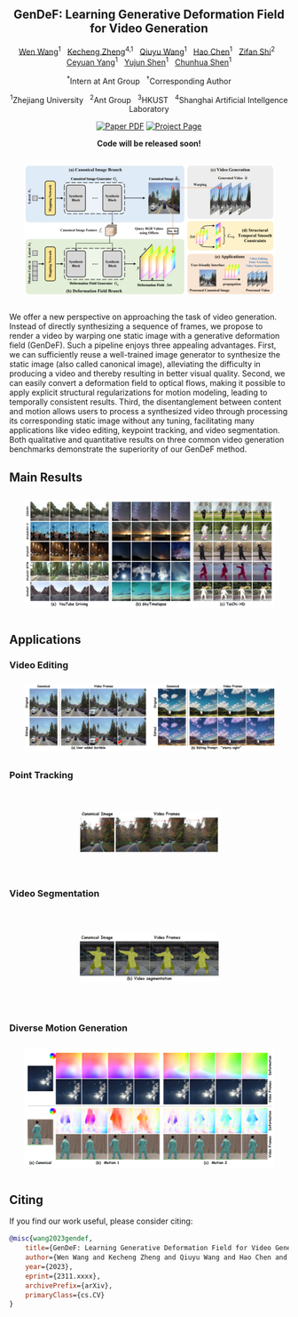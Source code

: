 
<div align="center">
<h2>GenDeF: Learning Generative Deformation Field for Video Generation</h2>

[Wen Wang](https://github.com/encounter1997)<sup>1</sup> &nbsp;
[Kecheng Zheng](https://zkcys001.github.io/)<sup>4,1</sup> &nbsp;
[Qiuyu Wang](https://github.com/qiuyu96)<sup>1</sup> &nbsp;
[Hao Chen](https://scholar.google.com/citations?user=FaOqRpcAAAAJ)<sup>1</sup> &nbsp;
[Zifan Shi](https://vivianszf.github.io/)<sup>2</sup> &nbsp;
[Ceyuan Yang](https://ceyuan.me/)<sup>1</sup> &nbsp;
[Yujun Shen](https://shenyujun.github.io/)<sup>1</sup> &nbsp;
[Chunhua Shen](https://cshen.github.io/)<sup>1</sup>

<sup>*</sup>Intern at Ant Group &nbsp;
<sup>&dagger;</sup>Corresponding Author

<sup>1</sup>Zhejiang University &nbsp;
<sup>2</sup>Ant Group &nbsp;
<sup>3</sup>HKUST &nbsp;
<sup>4</sup>Shanghai Artificial Intellgence Laboratory

<p align="center">
  <a href="https://arxiv.org/abs/2312.xxxx">
  <img src='https://img.shields.io/badge/arxiv-GenDeF-blue' alt='Paper PDF'></a>
  <a href="https://aim-uofa.github.io/GenDeF/">
  <img src='https://img.shields.io/badge/Project-Website-orange' alt='Project Page'></a>
</p>
</div>


<p align="center"><b>Code will be released soon!</b></p>

<p align="center">
  <img src="docs/gendef.png"  style="transform: scale(0.9);">
</p>


We offer a new perspective on approaching the task of video generation. Instead of directly synthesizing a sequence of frames, we propose to render a video by warping one static image with a generative deformation field (GenDeF). Such a pipeline enjoys three appealing advantages. First, we can sufficiently reuse a well-trained image generator to synthesize the static image (also called canonical image), alleviating the difficulty in producing a video and thereby resulting in better visual quality. Second, we can easily convert a deformation field to optical flows, making it possible to apply explicit structural regularizations for motion modeling, leading to temporally consistent results. Third, the disentanglement between content and motion allows users to process a synthesized video through processing its corresponding static image without any tuning, facilitating many applications like video editing, keypoint tracking, and video segmentation. Both qualitative and quantitative results on three common video generation benchmarks demonstrate the superiority of our GenDeF method.

## Main Results

<p align="center">
  <img src="docs/visual_comparison.png"  style="transform: scale(0.9);">
</p>




## Applications

### Video Editing
<p align="center">
  <img src="docs/editing.png"  style="transform: scale(0.9);">
</p>


### Point Tracking
<p align="center">
  <img src="docs/point_tracking.png"  style="transform: scale(0.5);">
</p>


### Video Segmentation
<p align="center">
  <img src="docs/segm.png"  style="transform: scale(0.5);">
</p>

### Diverse Motion Generation
<p align="center">
  <img src="docs/diverse_motion.png"  style="transform: scale(0.9);">
</p>




## Citing
If you find our work useful, please consider citing:


```BibTeX
@misc{wang2023gendef,
    title={GenDeF: Learning Generative Deformation Field for Video Generation},
    author={Wen Wang and Kecheng Zheng and Qiuyu Wang and Hao Chen and Zifan Shi and Ceyuan Yang and Yujun Shen and Chunhua Shen},
    year={2023},
    eprint={2311.xxxx},
    archivePrefix={arXiv},
    primaryClass={cs.CV}
}
```
